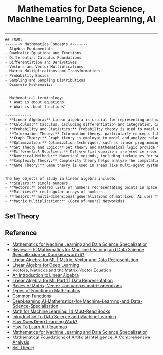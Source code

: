 # <p align="center">Mathematics for Data Science, Machine Learning, Deeplearning, AI</p>
---

``` txt
## TODO: 
-------> Mathematics Concepts <-------
- Algebra Fundamentals
- Quadratic Equations and Functions
- Differential Calculus Foundations
- Differentiation and Derivatives
- Vectors and Vector Multiplications
- Matrix Multiplications and Transformations
- Probability Basics
- Sampling and Sampling Distributions
- Discrete Mathematics


- Mathematical terminology:
  + What is about equations?
  + What is about functions?

------------
- **Linear Algebra:** Linear algebra is crucial for representing and manipulating data in AI. Matrices and vectors are used to represent data, and operations such as matrix multiplication are essential for tasks like neural network training.
- **Calculus:** Calculus, including differentiation and integration, is used in optimization algorithms to find optimal solutions to AI problems. Gradient descent, a common optimization technique in machine learning, relies on calculus.
- **Probability and Statistics:** Probability theory is used to model uncertainty and randomness in AI. Concepts like probability distributions, Bayes' theorem, and statistical inference are fundamental for tasks like probabilistic reasoning, Bayesian networks, and statistical machine learning.
- **Information Theory:** Information theory, particularly concepts like entropy, mutual information, and the Kullback-Leibler divergence, is used to measure and quantify information and uncertainty in AI systems. It's relevant in areas like data compression and information retrieval.
- **Graph Theory:** Graph theory is employed to model and analyze relationships and structures in data. Graphs are used in various AI applications, including social network analysis, recommendation systems, and knowledge representation.
- **Optimization:** Optimization techniques, such as linear programming, integer programming, and nonlinear optimization, are used to find the best solutions to AI problems. They are essential for tasks like feature selection, parameter tuning, and model training.
- **Set Theory and Logic:** Set theory and mathematical logic provide the foundation for formal reasoning in AI. Predicate logic and formal languages are used in knowledge representation, automated reasoning, and rule-based systems.
- **Differential Equations:** Differential equations are used in areas like control theory and robotics to model and analyze the behavior of dynamic systems, such as autonomous vehicles or robotic arms.
- **Numerical Methods:** Numerical methods, including techniques for solving equations, interpolation, and numerical integration, are essential for solving AI problems that require approximations or simulations.
- **Complexity Theory:** Complexity theory helps analyze the computational complexity of AI algorithms and problems. Concepts like P vs. NP and NP-hardness are relevant for understanding the efficiency of algorithms.
- **Game Theory:** Game theory is used in areas like multi-agent systems and decision-making. It helps model strategic interactions among rational agents and find optimal strategies.

----------------------------------------------------------
The key objects of study in linear algebra include:
- **Scalars:** single numbers
- **Vectors:** ordered lists of numbers representating points in space
- **Matrices:** rectangular arrays of numbers
- **Tensors:** multi-dimensional generalizaions of matrices. AI uses **tensers** (higher-dimensional arrays) to represent complex data like images, videos, and #D objects.
- **Matrix Multiplication:** (Core of Neural Networkds)


```
## Set Theory


## Reference
* [Mathematics for Machine Learning and Data Science Specialization](https://github.com/IAMIQBAL/Mathematics-for-Machine-Learning-and-Data-Science/tree/main)
* [Review — Is Mathematics for Machine Learning and Data Science Specialization on Coursera worth it?](https://medium.com/javarevisited/is-mathematics-for-machine-learning-and-data-science-specialization-by-deeplearning-ai-f60aa31867b6)
* [Linear Algebra for ML | Matrix, Vector and Data Representation](https://towardsdatascience.com/how-is-linear-algebra-applied-for-machine-learning-d193bdeed268/)
* [Linear Algebra for Deep Learning](https://medium.com/data-science/linear-algebra-for-deep-learning-506c19c0d6fa)
* [Vectors, Matrices and the Matrix-Vector Equation](https://www2.seas.gwu.edu/~simhaweb/lin/modules/module3/module3.html)
* [An Introduction to Linear Algebra](https://kevinbinz.com/2017/02/20/linear-algebra/)
* [Linear Algebra for ML Part 1 | Data Representation](https://www.visual-design.net/post/linear-algebra-for-machine-learning)
* [Basics of Matrix, Vector, and various matrix operations](https://www.naukri.com/code360/library/basics-of-matrix-vector-and-various-matrix-operations)
* [Types of Function in Mathematics](https://www.examples.com/maths/functions.html)
* [Common Functions](https://www.mathsisfun.com/sets/functions-common.html)
* [DeepLearning.AI-Mathematics-for-Machine-Learning-and-Data-Science-Specialization](https://github.com/williamcwi/DeepLearning.AI-Mathematics-for-Machine-Learning-and-Data-Science-Specialization)
* [Math for Machine Learning: 14 Must-Read Books](https://mltechniques.com/2022/06/13/math-for-machine-learning-12-must-read-books/)
* [Introduction To Data Science and Machine Learning](https://k21academy.com/datascience-blog/introduction-to-data-science-and-machine-learning/)
* [How Does Deep Learning Work?](https://www.mathworks.com/discovery/deep-learning.html)
* [How To Learn AI (Roadmap](https://towardsdatascience.com/how-id-learn-ai-if-i-could-start-over-b220872bc118/)
* [Mathematics for Machine Learning and Data Science Specialization](https://github.com/Ryota-Kawamura/Mathematics-for-Machine-Learning-and-Data-Science-Specialization?tab=readme-ov-file)
* [Mathematical Foundations of Artificial Intelligence: A Comprehensive Analysis](https://www.linkedin.com/pulse/mathematical-foundations-artificial-intelligence-analysis-maths-7jecc/)
* [Set Theory](https://mathmonks.com/sets)

